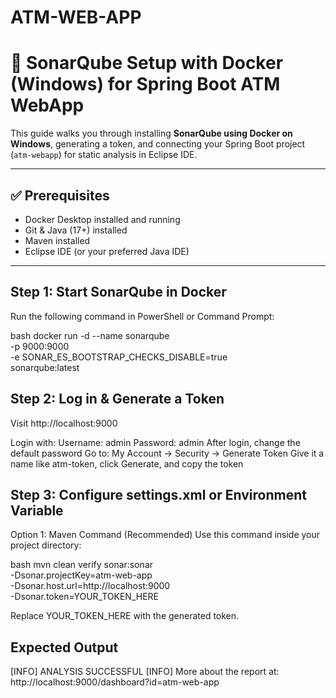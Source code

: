 # ATM-WEB-APP

# 🧪 SonarQube Setup with Docker (Windows) for Spring Boot ATM WebApp

This guide walks you through installing **SonarQube using Docker on Windows**, generating a token, and connecting your Spring Boot project (`atm-webapp`) for static analysis in Eclipse IDE.

---

## ✅ Prerequisites

- Docker Desktop installed and running
- Git & Java (17+) installed
- Maven installed
- Eclipse IDE (or your preferred Java IDE)

---

##  Step 1: Start SonarQube in Docker

Run the following command in PowerShell or Command Prompt:

bash
docker run -d --name sonarqube \
  -p 9000:9000 \
  -e SONAR_ES_BOOTSTRAP_CHECKS_DISABLE=true \
  sonarqube:latest


## Step 2: Log in & Generate a Token
Visit http://localhost:9000

Login with:
Username: admin
Password: admin
After login, change the default password
Go to:
My Account → Security → Generate Token
Give it a name like atm-token, click Generate, and copy the token

## Step 3: Configure settings.xml or Environment Variable

Option 1: Maven Command (Recommended)
Use this command inside your project directory:

bash
mvn clean verify sonar:sonar \
  -Dsonar.projectKey=atm-web-app \
  -Dsonar.host.url=http://localhost:9000 \
  -Dsonar.token=YOUR_TOKEN_HERE

Replace YOUR_TOKEN_HERE with the generated token.


## Expected Output 
[INFO] ANALYSIS SUCCESSFUL
[INFO] More about the report at: http://localhost:9000/dashboard?id=atm-web-app
